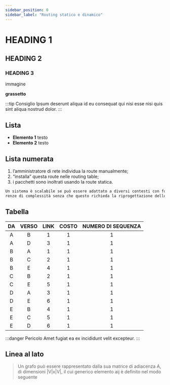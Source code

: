 ```yaml
---
sidebar_position: 0
sidebar_label: "Routing statico e dinamico"
---
```


# HEADING 1
## HEADING 2
### HEADING 3

immagine
<!-- ![Differenze](/img/differences.jpg) -->

**grassetto**

:::tip Consiglio
    Ipsum deserunt aliqua id eu consequat qui nisi esse nisi quis sint aliqua nostrud dolor.
:::

## Lista

- **Elemento 1** testo
- **Elemento 2** testo

## Lista numerata

1. l’amministratore di rete individua la route manualmente;
2. “installa” questa route nelle routing table;
3. i pacchetti sono inoltrati usando la route statica.


```txt title="Sistema Scalabile"
Un sistema è scalabile se può essere adattato a diversi contesti con forti diffe
renze di complessità senza che questo richieda la riprogettazione dello stesso sistema
```

## Tabella 

|   DA   |      VERSO      |    LINK    |   COSTO   |   NUMERO DI SEQUENZA  |
|:-:|:-:|:-:|:-:|:-:|
| A | B | 1 | 1 | 1 | 
| A | D | 3 | 1 | 1 | 
| B | A | 1 | 1 | 1 | 
| B | C | 2 | 1 | 1 | 
| B | E | 4 | 1 | 1 | 
| C | B | 2 | 1 | 1 | 
| C | E | 5 | 1 | 1 | 
| D | A | 3 | 1 | 1 | 
| D | E | 6 | 1 | 1 | 
| E | B | 4 | 1 | 1 | 
| E | C | 5 | 1 | 1 | 
| E | D | 6 | 1 | 1 | 



:::danger Pericolo
Amet fugiat ea ex incididunt velit excepteur.
:::

## Linea al lato
> Un grafo può essere rappresentato dalla sua matrice di adiacenza A, di dimensioni |V|x|V|, il cui generico elemento aij è definito nel modo seguente


